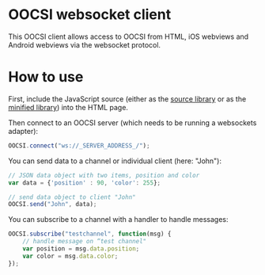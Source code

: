 # OOCSI websocket client

This OOCSI client allows access to OOCSI from HTML, iOS webviews and Android webviews via the websocket protocol. 

# How to use

First, include the JavaScript source (either as the [source library](https://github.com/iddi/oocsi-websocket/blob/master/dist/oocsi-web.js) or as the [minified library](https://github.com/iddi/oocsi-websocket/blob/master/dist/oocsi-web.min.js)) into the HTML page.

Then connect to an OOCSI server (which needs to be running a websockets adapter):

```javascript
OOCSI.connect("ws://_SERVER_ADDRESS_/");
```


You can send data to a channel or individual client (here: "John"): 

```javascript
// JSON data object with two items, position and color
var data = {'position' : 90, 'color': 255};

// send data object to client "John"
OOCSI.send("John", data);
```

You can subscribe to a channel with a handler to handle messages:

```javascript
OOCSI.subscribe("testchannel", function(msg) {
	// handle message on “test channel"
	var position = msg.data.position;
	var color = msg.data.color;
});
```

